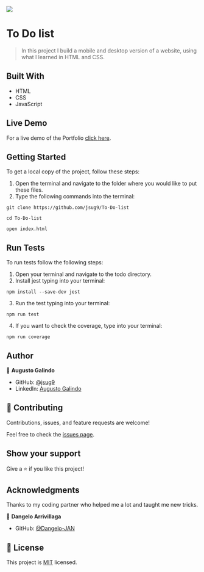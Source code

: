 ![](https://img.shields.io/badge/Microverse-blueviolet)

# To Do list

> In this project I build a mobile and desktop version of a website, using what I learned in HTML and CSS.

## Built With

- HTML
- CSS
- JavaScript

## Live Demo

For a live demo of the Portfolio [click here](https://jsug9.github.io/To-Do-list/).

## Getting Started

To get a local copy of the project, follow these steps: 
1. Open the terminal and navigate to the folder where you would like to put these files.
2. Type the following commands into the terminal: 
 ```
 git clone https://github.com/jsug9/To-Do-list
 ```
 ```
 cd To-Do-list
 ```
 ```
 open index.html
 ```

## Run Tests

To run tests follow the following steps:
1. Open your terminal and navigate to the todo directory.
2. Install jest typing into your terminal: 
```
npm install --save-dev jest
```
3. Run the test typing into your terminal:
```
npm run test
```
4. If you want to check the coverage, type into your terminal:
```
npm run coverage
```
## Author

👤 **Augusto Galindo**

- GitHub: [@jsug9](https://github.com/jsug9)
- LinkedIn: [Augusto Galindo](https://www.linkedin.com/in/augustogalindo/)

## 🤝 Contributing

Contributions, issues, and feature requests are welcome!

Feel free to check the [issues page](https://github.com/jsug9/To-Do-list/issues).
## Show your support

Give a ⭐️ if you like this project!

## Acknowledgments

Thanks to my coding partner who helped me a lot and taught me new tricks.

👤 **Dangelo Arrivillaga**

- GitHub: [@Dangelo-JAN](https://github.com/Dangelo-JAN)

## 📝 License

This project is [MIT](./LICENSE) licensed.